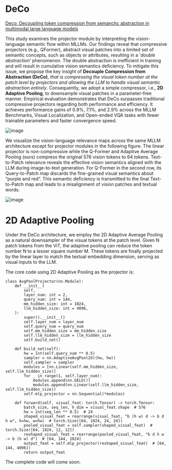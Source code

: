 # DeCo

[Deco: Decoupling token compression from semanchc abstraction in multimodal large language models](https://arxiv.org/abs/2405.20985)



This study examines the projector module by interpreting the vision-language semantic flow within MLLMs. Our findings reveal that compressive projectors (e.g., QFormer), abstract visual patches into a limited set of semantic concepts, such as objects or attributes, resulting in a '*double abstraction*' phenomenon. The double abstraction is inefficient in training and will result in cumulative vision semantics deficiency. To mitigate this issue, we propose the key insight of **Decouple Compression from Abstraction (DeCo)**, *that is compressing the visual token number at the patch level by projectors and allowing the LLM to handle visual semantic abstraction entirely*. Consequently, we adopt a simple compressor, i.e., **2D Adaptive Pooling**, to downsample visual patches in a parameter-free manner. Empirical evaluation demonstrates that DeCo surpasses traditional compressive projectors regarding both performance and efficiency. It achieves performance gains of 0.9%, 7.1%, and 2.9% across the MLLM Benchmarks, Visual Localization, and Open-ended VQA tasks with fewer trainable parameters and faster convergence speed.

![image](https://github.com/yaolinli/DeCo/assets/24662157/84752529-f608-4d49-b686-1a5bff63a5f3)



We visualize the vision-language relevance maps across the same MLLM architecture except for projector modules in the following figure. The linear projector is non-compressive while the Q-Former and Adaptive Average Pooling (ours) compress the original 576 vision tokens to 64 tokens. Text-to-Patch relevance reveals the effective vision semantics aligned with the LLM during image-to-text generation. For Q-Former in the second row, its Query-to-Patch map discards the fine-grained visual semantics about “purple and red”. This semantic deficiency is transmitted to the final Text-to-Patch map and leads to a misalignment of vision patches and textual words.

![image](https://github.com/yaolinli/DeCo/assets/24662157/f443a5da-0d15-4fea-85e7-657ffe0a4d01)



# 2D Adaptive Pooling

Under the DeCo architecture, we employ the 2D Adaptive Average Pooling as a natural downsampler of the visual tokens at the patch level. Given N patch tokens from the ViT, the adaptive pooling can reduce the token number N to a lesser square number M.  These tokens are finally projected by the linear layer to match the textual embedding dimension, serving as visual inputs to the LLM.

The core code using 2D Adaptive Pooling as the projector is:

```
class AvgPoolProjector(nn.Module):
    def __init__(
        self,
        layer_num: int = 2,
        query_num: int = 144,
        mm_hidden_size: int = 1024,
        llm_hidden_size: int = 4096,
    ):
        super().__init__()
        self.layer_num = layer_num
        self.query_num = query_num
        self.mm_hidden_size = mm_hidden_size
        self.llm_hidden_size = llm_hidden_size
        self.build_net()
        
    def build_net(self):
        hw = int(self.query_num ** 0.5)
        sampler = nn.AdaptiveAvgPool2d((hw, hw))
        self.sampler = sampler
        modules = [nn.Linear(self.mm_hidden_size, self.llm_hidden_size)]
        for _ in range(1, self.layer_num):
            modules.append(nn.GELU())
            modules.append(nn.Linear(self.llm_hidden_size, self.llm_hidden_size))
        self.mlp_projector = nn.Sequential(*modules)
        
    def forward(self, visual_feat: torch.Tensor) -> torch.Tensor:
        batch_size, seq_len, h_dim = visual_feat.shape  # 576
        hw = int(seq_len ** 0.5)  # 24
        shaped_visual_feat = rearrange(visual_feat, "b (h w) d -> b d h w", h=hw, w=hw)  # torch.Size([64, 1024, 24, 24])
        pooled_visual_feat = self.sampler(shaped_visual_feat)  # torch.Size([64, 1024, 12, 12])
        reshaped_visual_feat = rearrange(pooled_visual_feat, "b d h w -> b (h w) d")  # [64, 144, 1024]
        output_feat = self.mlp_projector(reshaped_visual_feat)  # [64, 144, 4096])
        return output_feat
```



The complete code will come soon.
